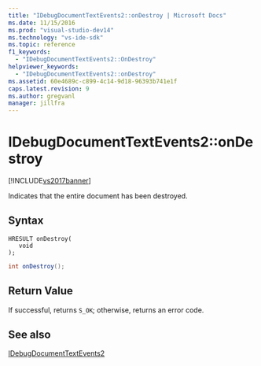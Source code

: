 ```yaml
---
title: "IDebugDocumentTextEvents2::onDestroy | Microsoft Docs"
ms.date: 11/15/2016
ms.prod: "visual-studio-dev14"
ms.technology: "vs-ide-sdk"
ms.topic: reference
f1_keywords: 
  - "IDebugDocumentTextEvents2::OnDestroy"
helpviewer_keywords: 
  - "IDebugDocumentTextEvents2::onDestroy"
ms.assetid: 60e4689c-c899-4c14-9d18-96393b741e1f
caps.latest.revision: 9
ms.author: gregvanl
manager: jillfra
---
```

# IDebugDocumentTextEvents2::onDestroy
[!INCLUDE[vs2017banner](../../../includes/vs2017banner.md)]

Indicates that the entire document has been destroyed.  
  
## Syntax  
  
```cpp#  
HRESULT onDestroy(   
   void   
);  
```  
  
```csharp  
int onDestroy();  
```  
  
## Return Value  
 If successful, returns `S_OK`; otherwise, returns an error code.  
  
## See also  
 [IDebugDocumentTextEvents2](../../../extensibility/debugger/reference/idebugdocumenttextevents2.md)
